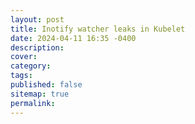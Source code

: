 ```yaml
---
layout: post
title: Inotify watcher leaks in Kubelet
date: 2024-04-11 16:35 -0400
description: 
cover: 
category: 
tags: 
published: false
sitemap: true
permalink: 
---
```

